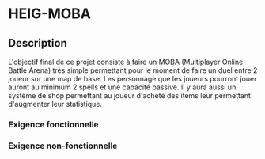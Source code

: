# HEIG-MOBA

## Description
L'objectif final de ce projet consiste à faire un MOBA (Multiplayer Online Battle Arena) très simple permettant pour le moment de faire un duel entre 2 joueur sur une map de base.
Les personnage que les joueurs pourront jouer auront au minimum 2 spells et une capacité passive. Il y aura aussi un système de shop permettant au joueur d'acheté des items leur permettant d'augmenter leur statistique.

### Exigence fonctionnelle

### Exigence non-fonctionnelle
